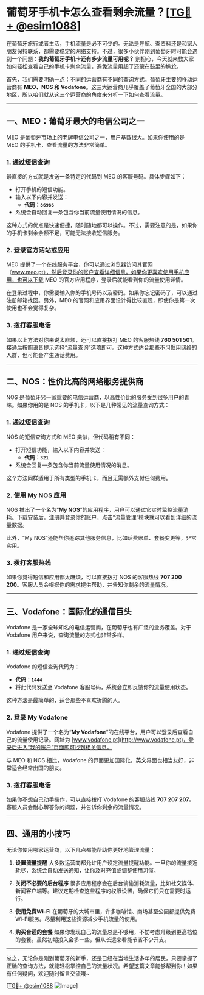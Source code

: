 # 葡萄牙手机卡怎么查看剩余流量？[[TG💪+ @esim1088](https://t.me/s/esim1088)]

在葡萄牙旅行或者生活，手机流量是必不可少的。无论是导航、查资料还是和家人朋友保持联系，都需要稳定的网络支持。不过，很多小伙伴刚到葡萄牙时可能会遇到一个问题：**我的葡萄牙手机卡还有多少流量可用呢？** 别担心，今天就来教大家如何轻松查看自己的手机卡剩余流量，避免流量用超了还蒙在鼓里的尴尬。

首先，我们需要明确一点：不同的运营商有不同的查询方式。葡萄牙主要的移动运营商有 **MEO、NOS 和 Vodafone**。这三大运营商几乎覆盖了葡萄牙全国的大部分地区，所以咱们就从这三个运营商的角度来分析一下如何查看流量。

---

## **一、MEO：葡萄牙最大的电信公司之一**

MEO 是葡萄牙市场上的老牌电信公司之一，用户基数很大。如果你使用的是 MEO 的手机卡，查看流量的方法非常简单。

### 1. **通过短信查询**
最直接的方式就是发送一条特定的代码到 MEO 的客服号码。具体步骤如下：
- 打开手机的短信功能。
- 输入以下内容并发送：
  - **代码：`86986`**
- 系统会自动回复一条包含你当前流量使用情况的信息。

这种方式的优点是快速便捷，随时随地都可以操作。不过，需要注意的是，如果你的手机卡剩余余额不足，可能无法接收短信服务。

### 2. **登录官方网站或应用**
MEO 提供了一个在线服务平台，你可以通过浏览器访问其官网（www.meo.pt），然后登录你的账户查看详细信息。如果你更喜欢使用手机应用，也可以下载 MEO 的官方应用程序，登录后就能看到你的流量使用详情。

在登录过程中，你需要输入你的手机号码以及密码。如果你忘记密码了，可以通过注册邮箱找回。另外，MEO 的官网和应用界面设计得比较直观，即使你是第一次使用也不会觉得复杂。

### 3. **拨打客服电话**
如果以上方法对你来说太麻烦，还可以直接拨打 MEO 的客服热线 **760 501 501**。接通后按照语音提示选择“流量查询”选项即可。这种方式适合那些不习惯用网络的人群，但可能会产生通话费用。

---

## **二、NOS：性价比高的网络服务提供商**

NOS 是葡萄牙另一家重要的电信运营商，以高性价比的服务受到很多用户的青睐。如果你用的是 NOS 的手机卡，以下是几种常见的流量查询方式：

### 1. **通过短信查询**
NOS 的短信查询方式和 MEO 类似，但代码稍有不同：
- 打开短信功能，输入以下内容并发送：
  - **代码：`321`**
- 系统会回复一条包含你当前流量使用情况的消息。

这个方法同样适用于所有类型的手机卡，而且无需额外支付任何费用。

### 2. **使用 My NOS 应用**
NOS 推出了一个名为“**My NOS**”的应用程序，用户可以通过它实时监控流量消耗。下载安装后，注册并登录你的账户，点击“流量管理”模块就可以看到详细的流量数据。

此外，“My NOS”还能帮你追踪其他服务信息，比如话费账单、套餐变更等，非常实用。

### 3. **拨打客服热线**
如果你觉得短信和应用都太麻烦，可以直接拨打 NOS 的客服热线 **707 200 200**。客服人员会根据你的需求提供帮助，并告知你剩余的流量情况。

---

## **三、Vodafone：国际化的通信巨头**

Vodafone 是一家全球知名的电信运营商，在葡萄牙也有广泛的业务覆盖。对于 Vodafone 用户来说，查询流量的方式也非常多样。

### 1. **通过短信查询**
Vodafone 的短信查询代码为：
- **代码：`1444`**
- 将此代码发送至 Vodafone 客服号码，系统会立即反馈你的流量使用状态。

这种方法是最简单的，适合那些不喜欢折腾的人。

### 2. **登录 My Vodafone**
Vodafone 提供了一个名为“**My Vodafone**”的在线平台，用户可以登录后查看自己的流量使用记录。网址为 [www.vodafone.pt](http://www.vodafone.pt)，登录后进入“我的账户”页面即可找到相关信息。

与 MEO 和 NOS 相比，Vodafone 的界面更加国际化，英文界面也相当友好，非常适合经常出国的朋友。

### 3. **拨打客服电话**
如果你不想自己动手操作，可以直接拨打 Vodafone 的客服热线 **707 207 207**。客服人员会耐心解答你的问题，并告诉你剩余的流量情况。

---

## **四、通用的小技巧**

无论你使用哪家运营商，以下几点都能帮助你更好地管理流量：

1. **设置流量提醒**
   大多数运营商都允许用户设定流量提醒功能。一旦你的流量接近耗尽，系统会自动发送通知，让你及时充值或调整使用习惯。

2. **关闭不必要的后台程序**
   很多应用程序会在后台偷偷消耗流量，比如社交媒体、新闻客户端等。建议定期检查这些程序的权限设置，确保它们只在需要时运行。

3. **使用免费Wi-Fi**
   在葡萄牙的大城市里，许多咖啡馆、商场甚至公园都提供免费Wi-Fi服务。尽量利用这些资源减少手机流量的使用。

4. **购买合适的套餐**
   如果你发现自己的流量总是不够用，不妨考虑升级到更高档位的套餐。虽然初期投入会多一些，但从长远来看能节省不少开支。

---

总之，无论你是刚到葡萄牙的新手，还是已经在当地生活多年的居民，只要掌握了正确的查询方法，就能轻松掌控自己的流量状况。希望这篇文章能够帮到你！如果有任何疑问，欢迎随时留言交流哦~

[[TG💪+ @esim1088](https://t.me/s/esim1088) ![Image](https://i.postimg.cc/4NQfJmqS/Snipaste-2025-05-13-00-14-12.png)]